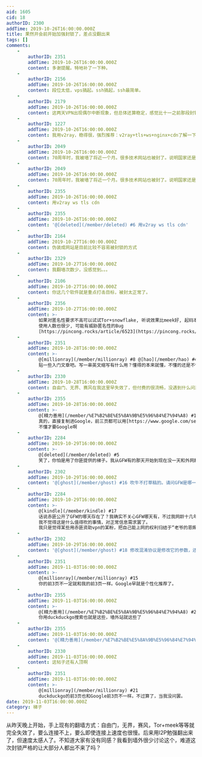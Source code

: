 ```yaml
---
aid: 1605
cid: 18
authorID: 2300
addTime: 2019-10-26T16:00:00.000Z
title: 果然开会前开始加强封锁了，差点没翻出来
tags: []
comments:
    -
        authorID: 2351
        addTime: 2019-10-26T16:00:00.000Z
        content: 多谢提醒。特地补了一下种。
    -
        authorID: 2156
        addTime: 2019-10-26T16:00:00.000Z
        content: 段位太低，vps搞起。ssh搞起，ssh最简单。
    -
        authorID: 2179
        addTime: 2019-10-26T16:00:00.000Z
        content: 这两天VPN出现偶尔中断现象，但总体还算稳定，感觉比十一之前那段封锁要强度小一些。
    -
        authorID: 1227
        addTime: 2019-10-26T16:00:00.000Z
        content: 我用v2ray，稳得很，强烈推荐：v2ray+tls+ws+nginx+cdn了解一下
    -
        authorID: 2049
        addTime: 2019-10-26T16:00:00.000Z
        content: 70周年时，我被墙了将近一个月。很多技术网站也被封了。说明国家还是有办法封彻底的，平常也还是不会封死的。等几天就好了。
    -
        authorID: 2049
        addTime: 2019-10-26T16:00:00.000Z
        content: 70周年时，我被墙了将近一个月。很多技术网站也被封了。说明国家还是有办法封彻底的，平常也还是不会封死的。等几天就好了。
    -
        authorID: 2355
        addTime: 2019-10-26T16:00:00.000Z
        content: 用v2ray ws tls cdn
    -
        authorID: 2355
        addTime: 2019-10-26T16:00:00.000Z
        content: '@[deleted](/member/deleted) #6 用v2ray ws tls cdn'
    -
        authorID: 2164
        addTime: 2019-10-27T16:00:00.000Z
        content: 伪装成网站是目前比较不容易被封锁的方式
    -
        authorID: 2329
        addTime: 2019-10-27T16:00:00.000Z
        content: 我翻墙次数少，没感觉到。。。
    -
        authorID: 2106
        addTime: 2019-10-27T16:00:00.000Z
        content: 你这几个软件就是重点打击目标，被封太正常了。
    -
        authorID: 2356
        addTime: 2019-10-27T16:00:00.000Z
        content: >-
            如果对匿名性要求不高可以试试Tor+snowflake, 听说效果比meek好, 起码本身应该没有后门, 但仍然是alpha阶段,
            使用人数也很少, 可能有威胁匿名性的Bug
            [https://pincong.rocks/article/6523](https://pincong.rocks/article/6523)
    -
        authorID: 2351
        addTime: 2019-10-28T16:00:00.000Z
        content: >-
            @[millionray](/member/millionray) #8 @[hao](/member/hao) #4
            贴一些入门文章吧。写一串英文缩写有什么用？懂得的本来就懂，不懂的还是不懂。
    -
        authorID: 2330
        addTime: 2019-10-28T16:00:00.000Z
        content: 自由门、无界、赛风在我这里早失效了，但付费的很流畅，没遇到什么问题
    -
        authorID: 2355
        addTime: 2019-10-28T16:00:00.000Z
        content: >-
            @[精力善用](/member/%E7%B2%BE%E5%8A%9B%E5%96%84%E7%94%A8) #13
            真的，直接复制进Google，前三页都可以用[https://www.google.com/search?q=v2ray+ws+tls+cdn&oq=v2ray+ws+&aqs=chrome.2.69i57j0l5.6805j0j7&sourceid=chrome&ie=UTF-8](https://www.google.com/search?aqs=chrome.2.69i57j0l5.6805j0j7&ie=UTF-8&oq=v2ray+ws+&q=v2ray+ws+tls+cdn&sourceid=chrome)
            不懂才要Google啊
    -
        authorID: 2284
        addTime: 2019-10-29T16:00:00.000Z
        content: >-
            @[deleted](/member/deleted) #5
            笑了，你怕是用了你匪提供的梯子。我从GFW有的那天开始到现在没一天和外网断开。某粉怕是智商问题，你吹嘘被识别先去自己科普下密码学常识（怕是你的智商也是看不懂）。
    -
        authorID: 2302
        addTime: 2019-10-29T16:00:00.000Z
        content: '@[ghost](/member/ghost) #16 吹牛不打草稿的。请问GFW是哪一天有的？'
    -
        authorID: 2284
        addTime: 2019-10-29T16:00:00.000Z
        content: >-
            @[kindle](/member/kindle) #17
            话说赤匪公开了GFW的哪天存在了？我确实不关心GFW哪天有，不过我网龄十几年，确实没与外网断过。最初用轮子的软件，到后来ssh，vpn，后面自己搭代理，修改混淆协议……
            我不觉得这是什么值得吹的事情，对正常信息需求罢了。
            我只是觉得某些用赤匪资助vpn的某粉，把自己能上网的权利归结于“老爷的恩赐”，比较低贱恶心罢了。
    -
        authorID: 2302
        addTime: 2019-10-29T16:00:00.000Z
        content: '@[ghost](/member/ghost) #18 修改混淆协议是修改它的参数，还是修改代码设计新的协议？'
    -
        authorID: 2351
        addTime: 2019-11-03T16:00:00.000Z
        content: >-
            @[millionray](/member/millionray) #15
            你的前3页不一定就和我的前3页一样。Google早就是个性化推荐了。
    -
        authorID: 2355
        addTime: 2019-11-03T16:00:00.000Z
        content: >-
            @[精力善用](/member/%E7%B2%BE%E5%8A%9B%E5%96%84%E7%94%A8) #20
            你用duckduckgo搜索也就是这些，墙外站就这些了
    -
        authorID: 2355
        addTime: 2019-11-03T16:00:00.000Z
        content: '@[精力善用](/member/%E7%B2%BE%E5%8A%9B%E5%96%84%E7%94%A8) #20 墙外中文站'
    -
        authorID: 2330
        addTime: 2019-11-03T16:00:00.000Z
        content: 这帖子还有人顶啊
    -
        authorID: 2351
        addTime: 2019-11-03T16:00:00.000Z
        content: >-
            @[millionray](/member/millionray) #21
            duckduckgo的前3页也和Google前3页不一样。不过算了，当我没问罢。
date: 2019-11-03T16:00:00.000Z
category: 梯子
---
```


从昨天晚上开始，手上现有的翻墙方式：自由门，无界，赛风，Tor+meek等等就完全失效了，要么连接不上，要么即使连接上速度也很慢。后来用I2P勉强翻出来了，但速度太感人了。不知道大家有没有同感？我看到墙外很少讨论这个，难道这次封锁严格的让大部分人都出不来了吗？
